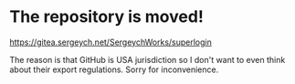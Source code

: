 # The repository is moved!

https://gitea.sergeych.net/SergeychWorks/superlogin

The reason is that GitHub is USA jurisdiction so I don't want to even think about their export regulations. Sorry for inconvenience.
